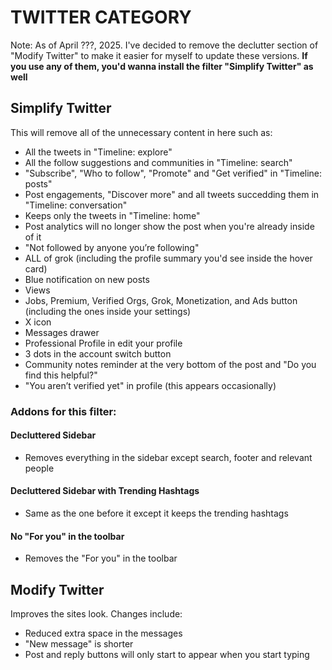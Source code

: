 # TWITTER CATEGORY
Note: As of April ???, 2025. I've decided to remove the declutter section of "Modify Twitter" to make it easier for myself to update these versions. **If you use any of them, you'd wanna install the filter "Simplify Twitter" as well**
## Simplify Twitter
This will remove all of the unnecessary content in here such as:
- All the tweets in "Timeline: explore"
- All the follow suggestions and communities in "Timeline: search"
- "Subscribe", "Who to follow", "Promote" and "Get verified" in "Timeline: posts"
- Post engagements, "Discover more" and all tweets succedding them in "Timeline: conversation"
- Keeps only the tweets in "Timeline: home"
- Post analytics will no longer show the post when you're already inside of it
- "Not followed by anyone you’re following"
- ALL of grok (including the profile summary you'd see inside the hover card)
- Blue notification on new posts
- Views
- Jobs, Premium, Verified Orgs, Grok, Monetization, and Ads button (including the ones inside your settings)
- X icon
- Messages drawer
- Professional Profile in edit your profile
- 3 dots in the account switch button
- Community notes reminder at the very bottom of the post and "Do you find this helpful?"
- "You aren’t verified yet" in profile (this appears occasionally)
### Addons for this filter:
#### Decluttered Sidebar
- Removes everything in the sidebar except search, footer and relevant people
#### Decluttered Sidebar with Trending Hashtags
- Same as the one before it except it keeps the trending hashtags
#### No "For you" in the toolbar
- Removes the "For you" in the toolbar
## Modify Twitter
Improves the sites look. Changes include:
- Reduced extra space in the messages
- "New message" is shorter
- Post and reply buttons will only start to appear when you start typing
